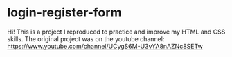 # login-register-form
Hi! This is a project I reproduced to practice and improve my HTML and CSS skills.
The original project was on the youtube channel: https://www.youtube.com/channel/UCygS6M-U3vYA8nAZNc8SETw
